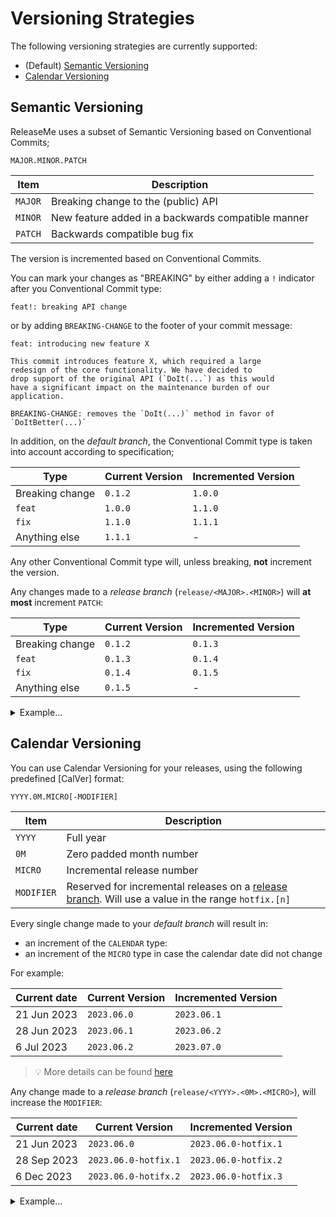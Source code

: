 <!--
SPDX-FileCopyrightText: 2023 Kevin de Jong <monkaii@hotmail.com>
SPDX-License-Identifier: MIT
-->

# Versioning Strategies

The following versioning strategies are currently supported:

- (Default) [Semantic Versioning](#semantic-versioning)
- [Calendar Versioning](#calendar-versioning)

## Semantic Versioning

ReleaseMe uses a subset of Semantic Versioning based on Conventional Commits;

`MAJOR.MINOR.PATCH`

| Item | Description |
| --- | --- |
| `MAJOR` | Breaking change to the (public) API |
| `MINOR` | New feature added in a backwards compatible manner |
| `PATCH` | Backwards compatible bug fix |

The version is incremented based on Conventional Commits.

You can mark your changes as "BREAKING" by either adding a `!` indicator after you Conventional Commit type:

```
feat!: breaking API change
```

or by adding `BREAKING-CHANGE` to the footer of your commit message:

```
feat: introducing new feature X

This commit introduces feature X, which required a large
redesign of the core functionality. We have decided to
drop support of the original API (`DoIt(...`) as this would
have a significant impact on the maintenance burden of our
application.

BREAKING-CHANGE: removes the `DoIt(...)` method in favor of `DoItBetter(...)`
```

In addition, on the *default branch*, the Conventional Commit type is taken into account according to specification;

| Type | Current Version | Incremented Version |
| --- | --- | --- |
| Breaking change | `0.1.2` | `1.0.0` |
| `feat` | `1.0.0` | `1.1.0` |
| `fix` | `1.1.0` | `1.1.1` |
| Anything else | `1.1.1` | - |

Any other Conventional Commit type will, unless breaking, **not** increment the version.

Any changes made to a *release branch* (`release/<MAJOR>.<MINOR>`) will **at most** increment `PATCH`:

| Type | Current Version | Incremented Version |
| --- | --- | --- |
| Breaking change | `0.1.2` | `0.1.3` |
| `feat` | `0.1.3` | `0.1.4` |
| `fix` | `0.1.4` | `0.1.5` |
| Anything else | `0.1.5` | - |

<details>
<summary>Example...</summary>

```mermaid
gitGraph
       commit tag: "1.3.0"
       commit
       commit tag: "1.3.1"
       branch "release/1.3"
       checkout main
       commit
       commit tag: "1.4.0"
       commit
       commit tag: "1.4.1" id: "A"
       checkout "release/1.3"
       cherry-pick id: "A" tag: "1.3.2"
       checkout main
       commit tag: "2.0.0"
       commit
```

</details>


## Calendar Versioning

You can use Calendar Versioning for your releases, using the following predefined [CalVer] format:

`YYYY.0M.MICRO[-MODIFIER]`

| Item | Description |
| --- | --- |
| `YYYY` | Full year |
| `0M` | Zero padded month number |
| `MICRO` | Incremental release number |
| `MODIFIER` | Reserved for incremental releases on a [release branch](#branching-strategy). Will use a value in the range `hotfix.[n]` |

Every single change made to your *default branch* will result in:
- an increment of the `CALENDAR` type:
- an increment of the `MICRO` type in case the calendar date did not change

For example:

| Current date | Current Version | Incremented Version |
| --- | --- | --- |
| 21 Jun 2023 | `2023.06.0` | `2023.06.1` |
| 28 Jun 2023 | `2023.06.1` | `2023.06.2` |
| 6 Jul 2023 | `2023.06.2` | `2023.07.0` |

> :bulb: More details can be found [here](https://github.com/dev-build-deploy/version-it#incrementing-the-version-1)

Any change made to a *release branch* (`release/<YYYY>.<0M>.<MICRO>`), will increase the `MODIFIER`:

| Current date | Current Version | Incremented Version |
| --- | --- | --- |
| 21 Jun 2023 | `2023.06.0` | `2023.06.0-hotfix.1` |
| 28 Sep 2023 | `2023.06.0-hotfix.1` | `2023.06.0-hotfix.2` |
| 6 Dec 2023 | `2023.06.0-hotifx.2` | `2023.06.0-hotfix.3` |

<details>
<summary>Example...</summary>

```mermaid
gitGraph
       commit tag: "2023.06.0"
       commit
       commit tag: "2023.06.1"
       branch "release/2023.06.1"
       checkout main
       commit
       commit tag: "2023.06.2"
       commit
       commit tag: "2023.07.0" id: "A"
       checkout "release/2023.06.1"
       cherry-pick id: "A" tag: "2023.06.1-hotfix.1"
       checkout main
       commit tag: "2023.07.1"
       commit
```

</details>
